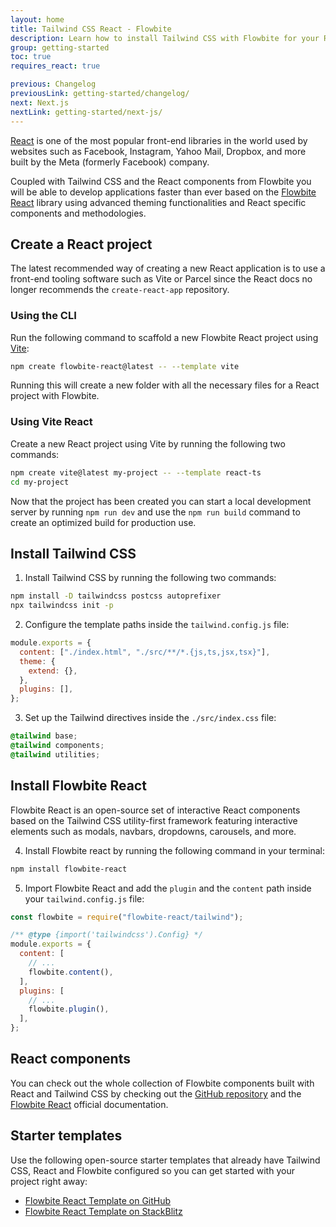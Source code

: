 ```yaml
---
layout: home
title: Tailwind CSS React - Flowbite
description: Learn how to install Tailwind CSS with Flowbite for your React project and start developing modern web applications using interactive elements based on utility classes
group: getting-started
toc: true
requires_react: true

previous: Changelog
previousLink: getting-started/changelog/
next: Next.js
nextLink: getting-started/next-js/
---
```


[React](https://react.dev/) is one of the most popular front-end libraries in the world used by websites such as Facebook, Instagram, Yahoo Mail, Dropbox, and more built by the Meta (formerly Facebook) company.

Coupled with Tailwind CSS and the React components from Flowbite you will be able to develop applications faster than ever based on the [Flowbite React](https://flowbite-react.com) library using advanced theming functionalities and React specific components and methodologies.

## Create a React project

The latest recommended way of creating a new React application is to use a front-end tooling software such as Vite or Parcel since the React docs no longer recommends the `create-react-app` repository.

### Using the CLI

Run the following command to scaffold a new Flowbite React project using [Vite](https://vitejs.dev/):

```bash
npm create flowbite-react@latest -- --template vite
```

Running this will create a new folder with all the necessary files for a React project with Flowbite.

### Using Vite React

Create a new React project using Vite by running the following two commands:

```bash
npm create vite@latest my-project -- --template react-ts
cd my-project
```

Now that the project has been created you can start a local development server by running `npm run dev` and use the `npm run build` command to create an optimized build for production use.

## Install Tailwind CSS

1. Install Tailwind CSS by running the following two commands:

```bash
npm install -D tailwindcss postcss autoprefixer
npx tailwindcss init -p
```

2. Configure the template paths inside the `tailwind.config.js` file:

```javascript
module.exports = {
  content: ["./index.html", "./src/**/*.{js,ts,jsx,tsx}"],
  theme: {
    extend: {},
  },
  plugins: [],
};
```

3. Set up the Tailwind directives inside the `./src/index.css` file:

```css
@tailwind base;
@tailwind components;
@tailwind utilities;
```

## Install Flowbite React

Flowbite React is an open-source set of interactive React components based on the Tailwind CSS utility-first framework featuring interactive elements such as modals, navbars, dropdowns, carousels, and more.

4. Install Flowbite react by running the following command in your terminal:

```bash
npm install flowbite-react
```

5. Import Flowbite React and add the `plugin` and the `content` path inside your `tailwind.config.js` file:

```javascript
const flowbite = require("flowbite-react/tailwind");

/** @type {import('tailwindcss').Config} */
module.exports = {
  content: [
    // ...
    flowbite.content(),
  ],
  plugins: [
    // ...
    flowbite.plugin(),
  ],
};
```

## React components

You can check out the whole collection of Flowbite components built with React and Tailwind CSS by checking out the [GitHub repository](https://github.com/themesberg/flowbite-react) and the [Flowbite React](https://flowbite-react.com) official documentation.

## Starter templates

Use the following open-source starter templates that already have Tailwind CSS, React and Flowbite configured so you can get started with your project right away:

- [Flowbite React Template on GitHub](https://github.com/themesberg/flowbite-react-template-vite)
- [Flowbite React Template on StackBlitz](https://stackblitz.com/edit/flowbite-react-template-vite)
